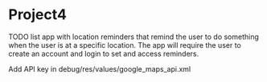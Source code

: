 # Project4
TODO list app with location reminders that remind the user to do something when the user is at a specific location. The app will require the user to create an account and login to set and access reminders.

Add API key in debug/res/values/google_maps_api.xml
